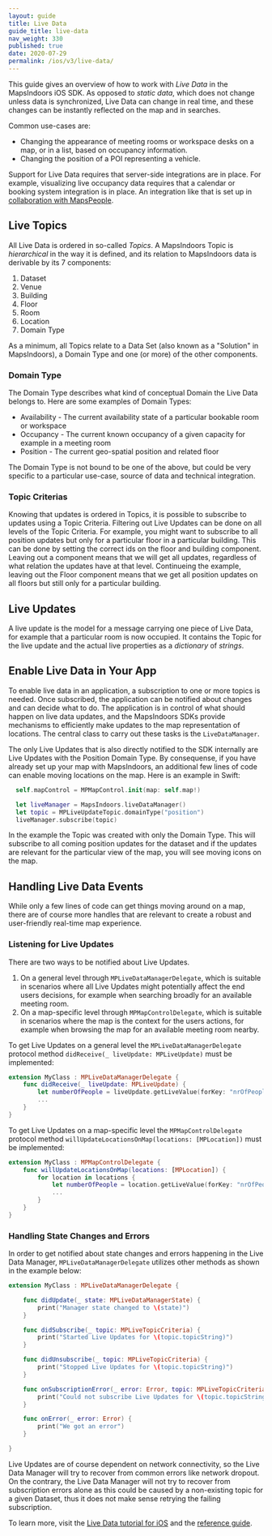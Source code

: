```yaml
---
layout: guide
title: Live Data
guide_title: live-data
nav_weight: 330
published: true
date: 2020-07-29
permalink: /ios/v3/live-data/
---
```


This guide gives an overview of how to work with _Live Data_ in the MapsIndoors iOS SDK. As opposed to _static data_, which does not change unless data is synchronized, Live Data can change in real time, and these changes can be instantly reflected on the map and in searches.

Common use-cases are:

* Changing the appearance of meeting rooms or workspace desks on a map, or in a list, based on occupancy information.
* Changing the position of a POI representing a vehicle.

Support for Live Data requires that server-side integrations are in place. For example, visualizing live occupancy data requires that a calendar or booking system integration is in place. An integration like that is set up in [collaboration with MapsPeople](https://www.mapspeople.com/mapsindoors-integrations/).

## Live Topics

All Live Data is ordered in so-called _Topics_. A MapsIndoors Topic is _hierarchical_ in the way it is defined, and its relation to MapsIndoors data is derivable by its 7 components:

1. Dataset
1. Venue
1. Building
1. Floor
1. Room
1. Location
1. Domain Type

As a minimum, all Topics relate to a Data Set (also known as a "Solution" in MapsIndoors), a Domain Type and one (or more) of the other components.

### Domain Type

The Domain Type describes what kind of conceptual Domain the Live Data belongs to. Here are some examples of Domain Types:

* Availability - The current availability state of a particular bookable room or workspace
* Occupancy - The current known occupancy of a given capacity for example in a meeting room
* Position - The current geo-spatial position and related floor

The Domain Type is not bound to be one of the above, but could be very specific to a particular use-case, source of data and technical integration.

### Topic Criterias

Knowing that updates is ordered in Topics, it is possible to subscribe to updates using a Topic Criteria. Filtering out Live Updates can be done on all levels of the Topic Criteria. For example, you might want to subscribe to all position updates but only for a particular floor in a particular building. This can be done by setting the correct ids on the floor and building component. Leaving out a component means that we will get all updates, regardless of what relation the updates have at that level. Continueing the example, leaving out the Floor component means that we get all position updates on all floors but still only for a particular building.

## Live Updates

A live update is the model for a message carrying one piece of Live Data, for example that a particular room is now occupied. It contains the Topic for the live update and the actual live properties as a _dictionary_ of _strings_.

## Enable Live Data in Your App

To enable live data in an application, a subscription to one or more topics is needed. Once subscribed, the application can be notified about changes and can decide what to do. The application is in control of what should happen on live data updates, and the MapsIndoors SDKs provide mechanisms to efficiently make updates to the map representation of locations. The central class to carry out these tasks is the ```LiveDataManager```.

The only Live Updates that is also directly notified to the SDK internally are Live Updates with the Position Domain Type. By consequense, if you have already set up your map with MapsIndoors, an additional few lines of code can enable moving locations on the map. Here is an example in Swift:

```swift
  self.mapControl = MPMapControl.init(map: self.map!)

  let liveManager = MapsIndoors.liveDataManager()
  let topic = MPLiveUpdateTopic.domainType("position")
  liveManager.subscribe(topic)
```

In the example the Topic was created with only the Domain Type. This will subscribe to all coming position updates for the dataset and if the updates are relevant for the particular view of the map, you will see moving icons on the map.

## Handling Live Data Events

While only a few lines of code can get things moving around on a map, there are of course more handles that are relevant to create a robust and user-friendly real-time map experience.

### Listening for Live Updates

There are two ways to be notified about Live Updates.

1. On a general level through `MPLiveDataManagerDelegate`, which is suitable in scenarios where all Live Updates might potentially affect the end users decisions, for example when searching broadly for an available meeting room.
2. On a map-specific level through `MPMapControlDelegate`, which is suitable in scenarios where the map is the context for the users actions, for example when browsing the map for an available meeting room nearby.

To get Live Updates on a general level the `MPLiveDataManagerDelegate` protocol method `didReceive(_ liveUpdate: MPLiveUpdate)` must be implemented:

```swift
extension MyClass : MPLiveDataManagerDelegate {
    func didReceive(_ liveUpdate: MPLiveUpdate) {
        let numberOfPeople = liveUpdate.getLiveValue(forKey: "nrOfPeople")
        ...
    }
}
```

To get Live Updates on a map-specific level the `MPMapControlDelegate` protocol method `willUpdateLocationsOnMap(locations: [MPLocation])` must be implemented:

```swift
extension MyClass : MPMapControlDelegate {
    func willUpdateLocationsOnMap(locations: [MPLocation]) {
        for location in locations {
            let numberOfPeople = location.getLiveValue(forKey: "nrOfPeople", domainType: "occupancy")
            ...
        }
    }
}
```

### Handling State Changes and Errors

In order to get notified about state changes and errors happening in the Live Data Manager, `MPLiveDataManagerDelegate` utilizes other methods as shown in the example below:

```swift
extension MyClass : MPLiveDataManagerDelegate {

    func didUpdate(_ state: MPLiveDataManagerState) {
        print("Manager state changed to \(state)")
    }

    func didSubscribe(_ topic: MPLiveTopicCriteria) {
        print("Started Live Updates for \(topic.topicString)")
    }

    func didUnsubscribe(_ topic: MPLiveTopicCriteria) {
        print("Stopped Live Updates for \(topic.topicString)")
    }

    func onSubscriptionError(_ error: Error, topic: MPLiveTopicCriteria) {
        print("Could not subscribe Live Updates for \(topic.topicString)")
    }

    func onError(_ error: Error) {
        print("We got an error")
    }

}
```

Live Updates are of course dependent on network connectivity, so the Live Data Manager will try to recover from common errors like network dropout. On the contrary, the Live Data Manager will not try to recover from subscription errors alone as this could be caused by a non-existing topic for a given Dataset, thus it does not make sense retrying the failing subscription.

To learn more, visit the [Live Data tutorial for iOS](/ios/v3/live-data/live-data-tutorial) and the [reference guide](https://app.mapsindoors.com/mapsindoors/reference/ios/v3/interface_m_p_live_data_manager.html).

